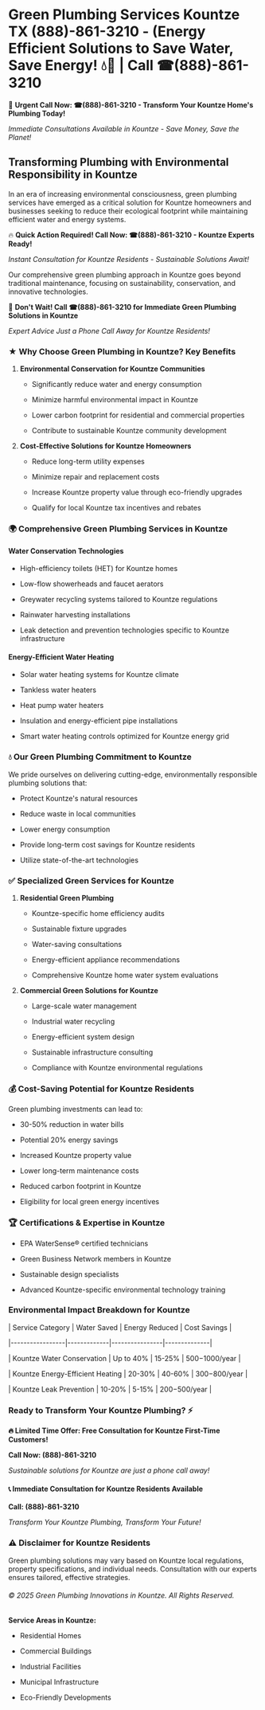 # Green Plumbing Services Kountze TX (888)-861-3210 - (Energy Efficient Solutions to Save Water, Save Energy! 💧🌿 | Call ☎(888)-861-3210

🚨 **Urgent Call Now: ☎(888)-861-3210 - Transform Your Kountze Home's Plumbing Today!**
*Immediate Consultations Available in Kountze - Save Money, Save the Planet!*

## Transforming Plumbing with Environmental Responsibility in Kountze

In an era of increasing environmental consciousness, green plumbing services have emerged as a critical solution for Kountze homeowners and businesses seeking to reduce their ecological footprint while maintaining efficient water and energy systems. 

🔥 **Quick Action Required! Call Now: ☎(888)-861-3210 - Kountze Experts Ready!**
*Instant Consultation for Kountze Residents - Sustainable Solutions Await!*

Our comprehensive green plumbing approach in Kountze goes beyond traditional maintenance, focusing on sustainability, conservation, and innovative technologies.

🚨 **Don't Wait! Call ☎(888)-861-3210 for Immediate Green Plumbing Solutions in Kountze**
*Expert Advice Just a Phone Call Away for Kountze Residents!*

### ★ Why Choose Green Plumbing in Kountze? Key Benefits

1. **Environmental Conservation for Kountze Communities** 
   - Significantly reduce water and energy consumption
   - Minimize harmful environmental impact in Kountze
   - Lower carbon footprint for residential and commercial properties
   - Contribute to sustainable Kountze community development

2. **Cost-Effective Solutions for Kountze Homeowners** 
   - Reduce long-term utility expenses
   - Minimize repair and replacement costs
   - Increase Kountze property value through eco-friendly upgrades
   - Qualify for local Kountze tax incentives and rebates

### 🌍 Comprehensive Green Plumbing Services in Kountze

#### Water Conservation Technologies
- High-efficiency toilets (HET) for Kountze homes
- Low-flow showerheads and faucet aerators
- Greywater recycling systems tailored to Kountze regulations
- Rainwater harvesting installations
- Leak detection and prevention technologies specific to Kountze infrastructure

#### Energy-Efficient Water Heating
- Solar water heating systems for Kountze climate
- Tankless water heaters
- Heat pump water heaters
- Insulation and energy-efficient pipe installations
- Smart water heating controls optimized for Kountze energy grid

### 💧 Our Green Plumbing Commitment to Kountze

We pride ourselves on delivering cutting-edge, environmentally responsible plumbing solutions that:
- Protect Kountze's natural resources
- Reduce waste in local communities
- Lower energy consumption
- Provide long-term cost savings for Kountze residents
- Utilize state-of-the-art technologies

### ✅ Specialized Green Services for Kountze

1. **Residential Green Plumbing**
   - Kountze-specific home efficiency audits
   - Sustainable fixture upgrades
   - Water-saving consultations
   - Energy-efficient appliance recommendations
   - Comprehensive Kountze home water system evaluations

2. **Commercial Green Solutions for Kountze**
   - Large-scale water management
   - Industrial water recycling
   - Energy-efficient system design
   - Sustainable infrastructure consulting
   - Compliance with Kountze environmental regulations

### 💰 Cost-Saving Potential for Kountze Residents

Green plumbing investments can lead to:
- 30-50% reduction in water bills
- Potential 20% energy savings
- Increased Kountze property value
- Lower long-term maintenance costs
- Reduced carbon footprint in Kountze
- Eligibility for local green energy incentives

### 🏆 Certifications & Expertise in Kountze

- EPA WaterSense® certified technicians
- Green Business Network members in Kountze
- Sustainable design specialists
- Advanced Kountze-specific environmental technology training

### Environmental Impact Breakdown for Kountze

| Service Category | Water Saved | Energy Reduced | Cost Savings |
|-----------------|-------------|----------------|--------------|
| Kountze Water Conservation | Up to 40% | 15-25% | $500-$1000/year |
| Kountze Energy-Efficient Heating | 20-30% | 40-60% | $300-$800/year |
| Kountze Leak Prevention | 10-20% | 5-15% | $200-$500/year |

### Ready to Transform Your Kountze Plumbing? ⚡

**🔥 Limited Time Offer: Free Consultation for Kountze First-Time Customers!**

**Call Now: (888)-861-3210**
*Sustainable solutions for Kountze are just a phone call away!*

#### 📞 Immediate Consultation for Kountze Residents Available

**Call: (888)-861-3210**
*Transform Your Kountze Plumbing, Transform Your Future!*

### ⚠️ Disclaimer for Kountze Residents

Green plumbing solutions may vary based on Kountze local regulations, property specifications, and individual needs. Consultation with our experts ensures tailored, effective strategies.

###### © 2025 Green Plumbing Innovations in Kountze. All Rights Reserved.

**Service Areas in Kountze:** 
- Residential Homes
- Commercial Buildings
- Industrial Facilities
- Municipal Infrastructure
- Eco-Friendly Developments